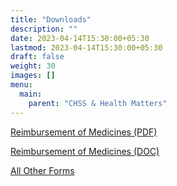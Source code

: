 ```yaml
---
title: "Downloads"
description: ""
date: 2023-04-14T15:30:00+05:30
lastmod: 2023-04-14T15:30:00+05:30
draft: false
weight: 30
images: []
menu:
  main:
    parent: "CHSS & Health Matters"
---
```


[Reimbursement of Medicines (PDF)](/images/15.%20%20%20Reimbursement%20of%20Medicines%20-%20Retired%20Employees.pdf)

[Reimbursement of Medicines (DOC)](/images/16.%20%20%20Reimbursement%20of%20Medicines%20-%20Retired%20employees.doc)

[All Other Forms](/images/17.%20%20%20ALL%20OTHER%20FORMS%20-%20CHSS%20Downlods.pdf)
